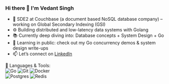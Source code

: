 ### Hi there 👋 I'm Vedant Singh

- 🔭 SDE2 at Couchbase (a document based NoSQL database company) – working on Global Secondary Indexing (GSI)
- ⚙️ Building distributed and low-latency data systems with Golang
- 📚 Currently deep diving into: Database concepts + System Design + Go
- 🧠 Learning in public: check out my Go concurrency demos & system design write-ups
- 📫 Let’s connect on [LinkedIn](#https://www.linkedin.com/in/v3dant-singh/)

🧰 Languages & Tools:  
![Go](https://img.shields.io/badge/-Go-00ADD8?logo=go&logoColor=white) ![Git](https://img.shields.io/badge/-Git-F05032?logo=git&logoColor=white) ![Docker](https://img.shields.io/badge/-Docker-2496ED?logo=docker&logoColor=white)  
![Postgres](https://img.shields.io/badge/-PostgreSQL-336791?logo=postgresql&logoColor=white) ![Redis](https://img.shields.io/badge/-Redis-DC382D?logo=redis&logoColor=white)
